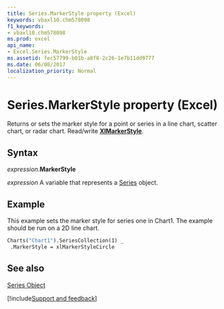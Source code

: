 ```yaml
---
title: Series.MarkerStyle property (Excel)
keywords: vbaxl10.chm578098
f1_keywords:
- vbaxl10.chm578098
ms.prod: excel
api_name:
- Excel.Series.MarkerStyle
ms.assetid: fec57799-b01b-a8f8-2c26-1e7b11dd9777
ms.date: 06/08/2017
localization_priority: Normal
---
```



# Series.MarkerStyle property (Excel)

Returns or sets the marker style for a point or series in a line chart, scatter chart, or radar chart. Read/write **[XlMarkerStyle](Excel.XlMarkerStyle.md)**.


## Syntax

_expression_.**MarkerStyle**

_expression_ A variable that represents a [Series](Excel.Series-graph-object.md) object.




## Example

This example sets the marker style for series one in Chart1. The example should be run on a 2D line chart.


```vb
Charts("Chart1").SeriesCollection(1) _ 
 .MarkerStyle = xlMarkerStyleCircle 

```


## See also


[Series Object](Excel.Series(object).md)

[!include[Support and feedback](~/includes/feedback-boilerplate.md)]
